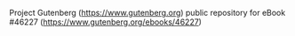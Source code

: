 Project Gutenberg (https://www.gutenberg.org) public repository for eBook #46227 (https://www.gutenberg.org/ebooks/46227)
